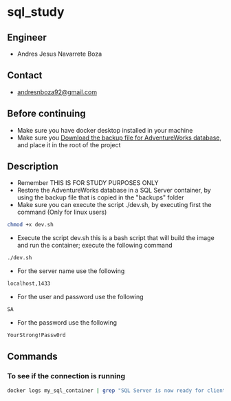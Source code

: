 # sql_study

## Engineer
- Andres Jesus Navarrete Boza

## Contact
- andresnboza92@gmail.com

## Before continuing
- Make sure you have docker desktop installed in your machine
- Make sure you [Download the backup file for AdventureWorks database](https://learn.microsoft.com/en-us/sql/samples/adventureworks-install-configure?view=sql-server-ver16&tabs=ssms), and place it in the root of the project

## Description
- Remember THIS IS FOR STUDY PURPOSES ONLY
- Restore the AdventureWorks database in a SQL Server container, by using the backup file that is copied in the "backups" folder 
- Make sure you can execute the script ./dev.sh, by executing first the command (Only for linux users)

```bash
chmod +x dev.sh
```
- Execute the script dev.sh this is a bash script that will build the image and run the container; execute the following command

```bash
./dev.sh
```

- For the server name use the following
```bash
localhost,1433
```

- For the user and password use the following
```bash
SA
```

- For the password use the following
```bash
YourStrong!Passw0rd
```

## Commands

### To see if the connection is running
```bash
docker logs my_sql_container | grep "SQL Server is now ready for client connections"
```

